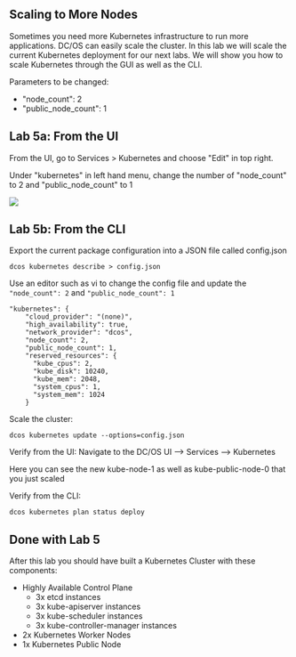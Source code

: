 ## Scaling to More Nodes

Sometimes you need more Kubernetes infrastructure to run more applications. DC/OS can easily scale the cluster. In this lab we will scale the current Kubernetes deployment for our next labs. We will show you how to scale Kubernetes through the GUI as well as the CLI.

Parameters to be changed:
-  "node_count": 2
-  "public_node_count": 1


## Lab 5a: From the UI

From the UI, go to Services > Kubernetes and choose "Edit" in top right. 

Under "kubernetes" in left hand menu, change the number of "node_count" to 2 and "public_node_count" to 1

![](https://i.imgur.com/0YJxn1r.png)

## Lab 5b: From the CLI

Export the current package configuration into a JSON file called config.json
```
dcos kubernetes describe > config.json
```

Use an editor such as vi to change the config file and update the `"node_count": 2` and `"public_node_count": 1`
```
"kubernetes": {
    "cloud_provider": "(none)",
    "high_availability": true,
    "network_provider": "dcos",
    "node_count": 2,
    "public_node_count": 1,
    "reserved_resources": {
      "kube_cpus": 2,
      "kube_disk": 10240,
      "kube_mem": 2048,
      "system_cpus": 1,
      "system_mem": 1024
    }
```

Scale the cluster: 
```
dcos kubernetes update --options=config.json
```

Verify from the UI:
Navigate to the DC/OS UI --> Services --> Kubernetes

Here you can see the new kube-node-1 as well as kube-public-node-0 that you just scaled

Verify from the CLI:
```
dcos kubernetes plan status deploy
```

## Done with Lab 5
After this lab you should have built a Kubernetes Cluster with these components:
- Highly Available Control Plane
	- 3x etcd instances
	- 3x kube-apiserver instances
	- 3x kube-scheduler instances
	- 3x kube-controller-manager instances
- 2x Kubernetes Worker Nodes
- 1x Kubernetes Public Node
